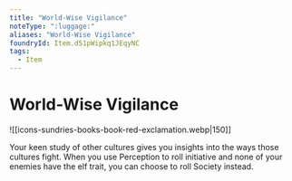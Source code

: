 ```yaml
---
title: "World-Wise Vigilance"
noteType: ":luggage:"
aliases: "World-Wise Vigilance"
foundryId: Item.d51pWipkq1JEqyNC
tags:
  - Item
---
```


# World-Wise Vigilance
![[icons-sundries-books-book-red-exclamation.webp|150]]

Your keen study of other cultures gives you insights into the ways those cultures fight. When you use Perception to roll initiative and none of your enemies have the elf trait, you can choose to roll Society instead.
